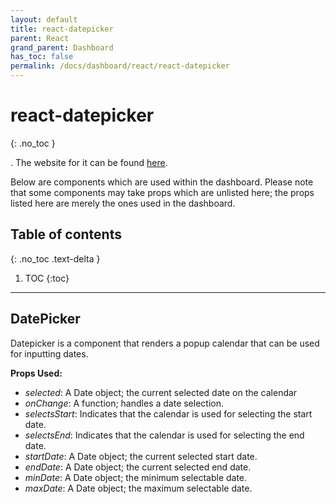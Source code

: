 ```yaml
---  
layout: default  
title: react-datepicker
parent: React  
grand_parent: Dashboard
has_toc: false
permalink: /docs/dashboard/react/react-datepicker
---  
```


# react-datepicker
{: .no_toc }

. The website for it can be found [here](https://reactdatepicker.com/).

Below are components which are used within the dashboard. Please note that some components may take props which are unlisted here; the props listed here are merely the ones used in the dashboard.

## Table of contents
{: .no_toc .text-delta }

1. TOC
{:toc}

---

## DatePicker

Datepicker is a component that renders a popup calendar that can be used for inputting dates.

**Props Used:**
- *selected*: A Date object; the current selected date on the calendar
- *onChange*: A function; handles a date selection.
- *selectsStart*: Indicates that the calendar is used for selecting the start date.
- *selectsEnd*: Indicates that the calendar is used for selecting the end date.
- *startDate*: A Date object; the current selected start date.
- *endDate*: A Date object; the current selected end date.
- *minDate*: A Date object; the minimum selectable date.
- *maxDate*: A Date object; the maximum selectable date.
